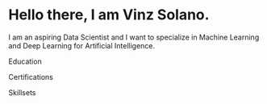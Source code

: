 <h1>Hello there, I am Vinz Solano.</h1>

I am an aspiring Data Scientist and I want to specialize in Machine Learning and Deep Learning for Artificial Intelligence.

<p>Education</p>
<p>Certifications</p>
<p>Skillsets</p>
<!--
**SolanoV/SolanoV** is a ✨ _special_ ✨ repository because its `README.md` (this file) appears on your GitHub profile.

Here are some ideas to get you started:

- 🔭 I’m currently working on ...
- 🌱 I’m currently learning ...
- 👯 I’m looking to collaborate on ...
- 🤔 I’m looking for help with ...
- 💬 Ask me about ...
- 📫 How to reach me: ...
- 😄 Pronouns: ...
- ⚡ Fun fact: ...
-->
